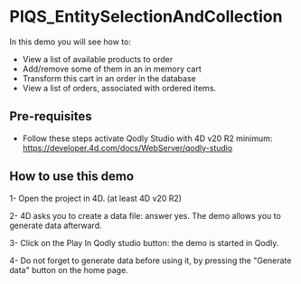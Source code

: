 # PIQS_EntitySelectionAndCollection

In this demo you will see how to:
* View a list of available products to order
* Add/remove some of them in an in memory cart
* Transform this cart in an order in the database
* View a list of orders, associated with ordered items.

## Pre-requisites

* Follow these steps activate Qodly Studio with 4D v20 R2 minimum: https://developer.4d.com/docs/WebServer/qodly-studio
    
## How to use this demo

1- Open the project in 4D. (at least 4D v20 R2)

2- 4D asks you to create a data file: answer yes. The demo allows you to generate data afterward.

3- Click on the Play In Qodly studio button: the demo is started in Qodly.

4- Do not forget to generate data before using it, by pressing the "Generate data" button on the home page.
